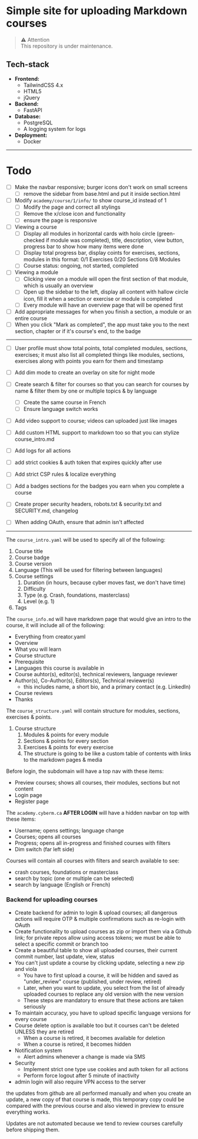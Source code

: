 # Simple site for uploading Markdown courses

> ⚠️ Attention<br>This repository is under maintenance.

## Tech-stack
- **Frontend:**
	- TailwindCSS 4.x
	- HTML5
	- jQuery
- **Backend:**
	- FastAPI
- **Database:**
	- PostgreSQL
	- A logging system for logs
- **Deployment:**
	- Docker

---

# Todo
- [ ] Make the navbar responsive; burger icons don't work on small screens 
	- [ ] remove the sidebar from base.html and put it inside section.html 
- [ ] Modify `academy/course/1/info/` to show course_id instead of 1
	- [ ] Modify the page and correct all stylings 
	- [ ] Remove the x/close icon and functionality 
	- [ ] ensure the page is responsive 
- [ ] Viewing a course
	- [ ] Display all modules in horizontal cards with holo circle (green-checked if module was completed), title, description, view button, progress bar to show how many items were done 
	- [ ] Display total progress bar, display coints for exercises, sections, modules in this format: 0/1 Exercises 0/20 Sections 0/8 Modules
	- [ ] Course status: ongoing, not started, completed 
- [ ] Viewing a module
	- [ ] Clicking view on a module will open the first section of that module, which is usually an overview 
	- [ ] Open up the sidebar to the left, display all content with hallow circle icon, fill it when a section or exercise or module is completed
	- [ ] Every module will have an overview page that will be opened first 
- [ ] Add appropriate messages for when you finish a section, a module or an entire course
- [ ] When you click "Mark as completed", the app must take you to the next section, chapter or if it's course's end, to the badge

---

- [ ] User profile must show total points, total completed modules, sections, exercises; it must also list all completed things like modules, sections, exercises along with points you earn for them and timestamp 
- [ ] Add dim mode to create an overlay on site for night mode 
- [ ] Create search & filter for courses so that you can search for courses by name & filter them by one or multiple topics & by language
	- [ ] Create the same course in French
	- [ ] Ensure language switch works 
- [ ] Add video support to course; videos can uploaded just like images
- [ ] Add custom HTML support to markdown too so that you can stylize course_intro.md
- [ ] Add logs for all actions 
- [ ] add strict cookies & auth token that expires quickly after use 
- [ ] Add strict CSP rules & localize everything 
- [ ] Add a badges sections for the badges you earn when you complete a course 
- [ ] Create proper security headers, robots.txt & security.txt and SECURITY.md, changelog
- [ ] When adding OAuth, ensure that admin isn't affected


---

The `course_intro.yaml` will be used to specify all of the following:
1. Course title
3. Course badge 
4. Course version 
5. Language (This will be used for filtering between languages)
6. Course settings
	1. Duration (in hours, because cyber moves fast, we don't have time)
	2. Difficulty 
	3. Type (e.g. Crash, foundations, masterclass)
	4. Level (e.g. 1)
7. Tags


The `course_info.md` will have markdown page that would give an intro to the course, it will include all of the following:
- Everything from creator.yaml 
- Overview
- What you will learn
- Course structure
- Prerequisite
- Languages this course is available in
- Course auhtor(s), editor(s), technical reviewers, language reviewer  
- Author(s), Co-Author(s), Editors(s), Technical reviewer(s)
	- this includes name, a short bio, and a primary contact (e.g. LinkedIn)
- Course reviews
- Thanks

The `course_structure.yaml` will contain structure for modules, sections, exercises & points. 
1. Course structure 
	1. Modules & points for every module
	2. Sections & points for every section
	3. Exercises & points for every exercise
	4. The structure is going to be like a custom table of contents with links to the markdown pages & media 


Before login, the subdomain will have a top nav with these items:
- Preview courses; shows all courses, their modules, sections but not content 
- Login page
- Register page


The `academy.cyberm.ca` **AFTER LOGIN** will have a hidden navbar on top with these items:
- Username; opens settings; language change 
- Courses; opens all courses 
- Progress; opens all in-progress and finished courses with filters 
- Dim switch (far left side)

Courses will contain all courses with filters and search available to see:
- crash courses, foundations or masterclass 
- search by topic (one or multiple can be selected)
- search by language (English or French)


### Backend for uploading courses
- Create backend for admin to login & upload courses; all dangerous actions will require OTP & multiple confirmations such as re-login with OAuth 
- Create functionality to upload courses as zip or import them via a Github link; for private repos allow using access tokens; we must be able to select a specific commit or branch too 
- Create a beautiful table to show all uploaded courses, their current commit number, last update, view, status 
- You can't just update a course by clicking update, selecting a new zip and viola 
    - You have to first upload a course, it will be hidden and saved as "under_review" course (published, under review, retired)
    - Later, when you want to update, you select from the list of already uploaded courses to replace any old version with the new version 
    - These steps are mandatory to ensure that these actions are taken seriously 
- To maintain accuracy, you have to upload specific language versions for every course 
- Course delete option is available too but it courses can't be deleted UNLESS they are retired
	- When a course is retired, it becomes available for deletion
	- When a course is retired, it becomes hidden 
- Notification system
	- Alert admins whenever a change is made via SMS 
- Security 
	- Implement strict one type use cookies and auth token for all actions 
	- Perform force logout after 5 minute of inactivity 
- admin login will also require VPN access to the server 


the updates from github are all performed manually and when you create an update, a new copy of that course is made, this temporary copy could be compared with the previous course and also viewed in preview to ensure everything works. 

Updates are not automated because we tend to review courses carefully before shipping them.



